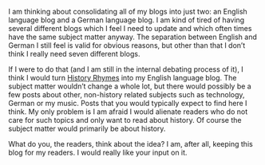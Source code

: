 I am thinking about consolidating all of my blogs into just two: an English language blog and a German language blog. I am kind of tired of having several different blogs which I feel I need to update and which often times have the same subject matter anyway. The separation between English and German I still feel is valid for obvious reasons, but other than that I don’t think I really need seven different blogs.

If I were to do that (and I am still in the internal debating process of it), I think I would turn [History Rhymes](http://www.historyrhymes.info) into my English language blog. The subject matter wouldn’t change a whole lot, but there would possibly be a few posts about other, non-history related subjects such as technology, German or my music. Posts that you would typically expect to find here I think. My only problem is I am afraid I would alienate readers who do not care for such topics and only want to read about history. Of course the subject matter would primarily be about history.

What do you, the readers, think about the idea? I am, after all, keeping this blog for my readers. I would really like your input on it.